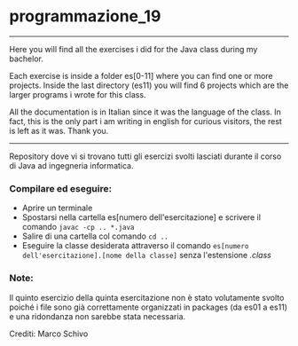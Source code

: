 # programmazione_19

--------

Here you will find all the exercises i did for the Java class during my bachelor.

Each exercise is inside a folder es[0-11] where you can find one or more projects. Inside the last directory (es11) you will find 6 projects which are the larger programs i wrote for this class.

All the documentation is in Italian since it was the language of the class. In fact, this is the only part i am writing in english for curious visitors, the rest is left as it was. Thank you.

--------

Repository dove vi si trovano tutti gli esercizi svolti lasciati durante il corso di Java ad ingegneria informatica.

### Compilare ed eseguire:
- Aprire un terminale
- Spostarsi nella cartella es[numero dell'esercitazione] e scrivere il comando <code>javac -cp .. *.java</code>
- Salire di una cartella col comando <code>cd ..</code>
- Eseguire la classe desiderata attraverso il comando <code>es[numero dell'esercitazione].[nome della classe]</code> senza l'estensione _.class_

### Note: 
Il quinto esercizio della quinta esercitazione non è stato volutamente svolto poiché i file sono già correttamente organizzati in packages (da es01 a es11) e una ridondanza non sarebbe stata necessaria. 

Crediti: Marco Schivo
